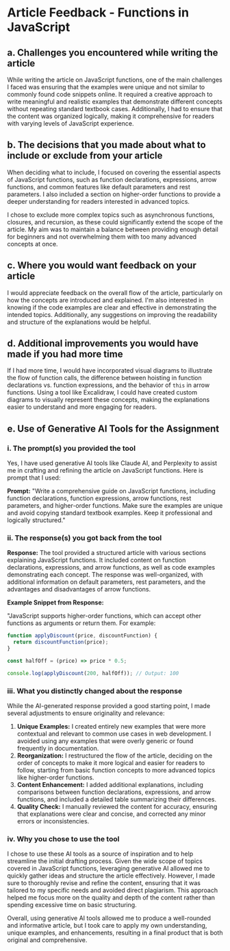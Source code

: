 # Article Feedback - Functions in JavaScript

## a. Challenges you encountered while writing the article

While writing the article on JavaScript functions, one of the main challenges I faced was ensuring that the examples were unique and not similar to commonly found code snippets online. It required a creative approach to write meaningful and realistic examples that demonstrate different concepts without repeating standard textbook cases. Additionally, I had to ensure that the content was organized logically, making it comprehensive for readers with varying levels of JavaScript experience.

## b. The decisions that you made about what to include or exclude from your article

When deciding what to include, I focused on covering the essential aspects of JavaScript functions, such as function declarations, expressions, arrow functions, and common features like default parameters and rest parameters. I also included a section on higher-order functions to provide a deeper understanding for readers interested in advanced topics.

I chose to exclude more complex topics such as asynchronous functions, closures, and recursion, as these could significantly extend the scope of the article. My aim was to maintain a balance between providing enough detail for beginners and not overwhelming them with too many advanced concepts at once.

## c. Where you would want feedback on your article

I would appreciate feedback on the overall flow of the article, particularly on how the concepts are introduced and explained. I'm also interested in knowing if the code examples are clear and effective in demonstrating the intended topics. Additionally, any suggestions on improving the readability and structure of the explanations would be helpful.

## d. Additional improvements you would have made if you had more time

If I had more time, I would have incorporated visual diagrams to illustrate the flow of function calls, the difference between hoisting in function declarations vs. function expressions, and the behavior of `this` in arrow functions. Using a tool like Excalidraw, I could have created custom diagrams to visually represent these concepts, making the explanations easier to understand and more engaging for readers.

## e. Use of Generative AI Tools for the Assignment

### i. The prompt(s) you provided the tool

Yes, I have used generative AI tools like Claude AI, and Perplexity to assist me in crafting and refining the article on JavaScript functions. Here is prompt that I used:

**Prompt:**
"Write a comprehensive guide on JavaScript functions, including function declarations, function expressions, arrow functions, rest parameters, and higher-order functions. Make sure the examples are unique and avoid copying standard textbook examples. Keep it professional and logically structured."

### ii. The response(s) you got back from the tool

**Response:**
The tool provided a structured article with various sections explaining JavaScript functions. It included content on function declarations, expressions, and arrow functions, as well as code examples demonstrating each concept. The response was well-organized, with additional information on default parameters, rest parameters, and the advantages and disadvantages of arrow functions.

**Example Snippet from Response:**

"JavaScript supports higher-order functions, which can accept other functions as arguments or return them. For example:

```javascript
function applyDiscount(price, discountFunction) {
  return discountFunction(price);
}

const halfOff = (price) => price * 0.5;

console.log(applyDiscount(200, halfOff)); // Output: 100
```

### iii. What you distinctly changed about the response

While the AI-generated response provided a good starting point, I made several adjustments to ensure originality and relevance:

1. **Unique Examples:** I created entirely new examples that were more contextual and relevant to common use cases in web development. I avoided using any examples that were overly generic or found frequently in documentation.
2. **Reorganization:** I restructured the flow of the article, deciding on the order of concepts to make it more logical and easier for readers to follow, starting from basic function concepts to more advanced topics like higher-order functions.
3. **Content Enhancement:** I added additional explanations, including comparisons between function declarations, expressions, and arrow functions, and included a detailed table summarizing their differences.
4. **Quality Check:** I manually reviewed the content for accuracy, ensuring that explanations were clear and concise, and corrected any minor errors or inconsistencies.

### iv. Why you chose to use the tool

I chose to use these AI tools as a source of inspiration and to help streamline the initial drafting process. Given the wide scope of topics covered in JavaScript functions, leveraging generative AI allowed me to quickly gather ideas and structure the article effectively. However, I made sure to thoroughly revise and refine the content, ensuring that it was tailored to my specific needs and avoided direct plagiarism. This approach helped me focus more on the quality and depth of the content rather than spending excessive time on basic structuring.

Overall, using generative AI tools allowed me to produce a well-rounded and informative article, but I took care to apply my own understanding, unique examples, and enhancements, resulting in a final product that is both original and comprehensive.

```

```
